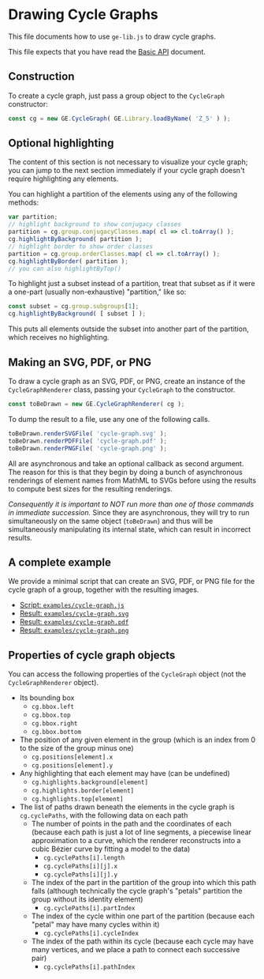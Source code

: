 
# Drawing Cycle Graphs

This file documents how to use `ge-lib.js` to draw cycle graphs.

This file expects that you have read the [Basic API](basic-api.md) document.

## Construction

To create a cycle graph, just pass a group object to the `CycleGraph`
constructor:

```js
const cg = new GE.CycleGraph( GE.Library.loadByName( 'Z_5' ) );
```

## Optional highlighting

The content of this section is not necessary to visualize your cycle graph;
you can jump to the next section immediately if your cycle graph doesn't
require highlighting any elements.

You can highlight a partition of the elements using any of the following
methods:

```js
var partition;
// highlight background to show conjugacy classes
partition = cg.group.conjugacyClasses.map( cl => cl.toArray() );
cg.highlightByBackground( partition );
// highlight border to show order classes
partition = cg.group.orderClasses.map( cl => cl.toArray() );
cg.highlightByBorder( partition );
// you can also highlightByTop()
```

To highlight just a subset instead of a partition, treat that subset as if
it were a one-part (usually non-exhaustive) "partition," like so:

```js
const subset = cg.group.subgroups[1];
cg.highlightByBackground( [ subset ] );
```

This puts all elements outside the subset into another part of the
partition, which receives no highlighting.

## Making an SVG, PDF, or PNG

To draw a cycle graph as an SVG, PDF, or PNG, create an instance of the
`CycleGraphRenderer` class, passing your `CycleGraph` to the constructor.

```js
const toBeDrawn = new GE.CycleGraphRenderer( cg );
```

To dump the result to a file, use any one of the following calls.

```js
toBeDrawn.renderSVGFile( 'cycle-graph.svg' );
toBeDrawn.renderPDFFile( 'cycle-graph.pdf' );
toBeDrawn.renderPNGFile( 'cycle-graph.png' );
```

All are asynchronous and take an optional callback as second argument. The
reason for this is that they begin by doing a bunch of asynchronous
renderings of element names from MathML to SVGs before using the results to
compute best sizes for the resulting renderings.

*Consequently it is important to NOT run more than one of those commands in
immediate succession.*  Since they are asynchronous, they will try to run
simultaneously on the same object (`toBeDrawn`) and thus will be
simultaneously manipulating its internal state, which can result in
incorrect results.

## A complete example

We provide a minimal script that can create an SVG, PDF, or PNG file for the
cycle graph of a group, together with the resulting images.

 * [Script: `examples/cycle-graph.js`](../examples/cycle-graph.js)
 * [Result: `examples/cycle-graph.svg`](../examples/cycle-graph.svg)
 * [Result: `examples/cycle-graph.pdf`](../examples/cycle-graph.pdf)
 * [Result: `examples/cycle-graph.png`](../examples/cycle-graph.png)

## Properties of cycle graph objects

You can access the following properties of the `CycleGraph` object (not the
`CycleGraphRenderer` object).

 * Its bounding box
    * `cg.bbox.left`
    * `cg.bbox.top`
    * `cg.bbox.right`
    * `cg.bbox.bottom`
 * The position of any given element in the group (which is an index
   from 0 to the size of the group minus one)
    * `cg.positions[element].x`
    * `cg.positions[element].y`
 * Any highlighting that each element may have (can be undefined)
    * `cg.highlights.background[element]`
    * `cg.highlights.border[element]`
    * `cg.highlights.top[element]`
 * The list of paths drawn beneath the elements in the cycle graph
   is `cg.cyclePaths`, with the following data on each path
    * The number of points in the path and the coordinates of each
      (because each path is just a lot of line segments, a piecewise
      linear approximation to a curve, which the renderer reconstructs
      into a cubic Bézier curve by fitting a model to the data)
       * `cg.cyclePaths[i].length`
       * `cg.cyclePaths[i][j].x`
       * `cg.cyclePaths[i][j].y`
    * The index of the part in the partition of the group into which
      this path falls (although technically the cycle graph's "petals"
      partition the group without its identity element)
       * `cg.cyclePaths[i].partIndex`
    * The index of the cycle within one part of the partition (because
      each "petal" may have many cycles within it)
       * `cg.cyclePaths[i].cycleIndex`
    * The index of the path within its cycle (because each cycle may
      have many vertices, and we place a path to connect each
      successive pair)
       * `cg.cyclePaths[i].pathIndex`
